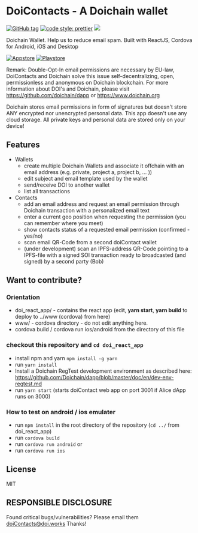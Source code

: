 # DoiContacts - A Doichain wallet 

[![GitHub tag](https://img.shields.io/badge/dynamic/json.svg?url=https://raw.githubusercontent.com/inspiraluna/doiContacts/master/package.json&query=$.version&label=Version)](https://github.com/inspiraluna/doiContacts)
[![code style: prettier](https://img.shields.io/badge/code_style-prettier-ff69b4.svg?style=flat-square)](https://github.com/prettier/prettier)
![](https://img.shields.io/github/license/inspiraluna/doiContacts.svg)

Doichain Wallet. 
Help us to reduce email spam.
Built with ReactJS, Cordova for Android, iOS and Desktop

[![Appstore](https://raw.githubusercontent.com/inspiraluna/doiContacts/master/doc/images/app-store-badge.svg)](https://apps.apple.com/us/app/doi-contacts/id1484393443)
[![Playstore](https://raw.githubusercontent.com/inspiraluna/doiContacts/master/doc/images/play-store-badge.svg)](https://play.google.com/store/apps/details?id=org.doichain.contacts.app)


Remark: Double-Opt-In email permissions are necessary by EU-law, DoiContacts and Doichain solve this issue self-decentralizing, open, permissionless and anonymous on Doichain blockchain. For more information about DOI's and Doichain, please visit https://github.com/doichain/dapp or https://www.doichain.org

Doichain stores email permissions in form of signatures but doesn't store ANY encrypted nor unencrypted personal data.
This app doesn't use any cloud storage. All private keys and personal data are stored only on your device!

## Features
- Wallets
    - create multiple Doichain Wallets and associate it offchain with an email address (e.g. private, project a, project b, ... ))
    - edit subject and email template used by the wallet
    - send/receive DOI to another wallet
    - list all transactions
- Contacts
    - add an email address and request an email permission through Doichain transaction with a personalized email text
    - enter a current geo position when requesting the permission (you can remember where you meet)
    - show contacts status of a requested email permission (confirmed - yes/no)
    - scan email QR-Code from a second doiContact wallet
    - (under development) scan an IPFS-address QR-Code pointing to a IPFS-file with a signed SOI transaction ready to broadcasted (and signed) by a second party (Bob)

## Want to contribute?

### Orientation
- doi_react_app/ - contains the react app (edit, **yarn start**, **yarn build** to deploy to ../www (cordova) from here)
- www/ - cordova directory - do not edit anything here.
- cordova build / cordova run ios/android from the directory of this file

### checkout this repository and ```cd doi_react_app```
- install npm and yarn ```npm install -g yarn```
- run ```yarn install```
- Install a Doichain RegTest development environment as described here: https://github.com/Doichain/dapp/blob/master/doc/en/dev-env-regtest.md 
- run ```yarn start``` (starts doiContact web app on port 3001 if Alice dApp runs on 3000)

### How to test on android / ios emulater
- run ```npm install``` in the root directory of the repository (```cd ../``` from doi_react_app)
- run ```cordova build```
- run ```cordova run android``` or
- run ```cordova run ios```

## License
MIT

## RESPONSIBLE DISCLOSURE
Found critical bugs/vulnerabilities? Please email them doiContacts@doi.works Thanks!
